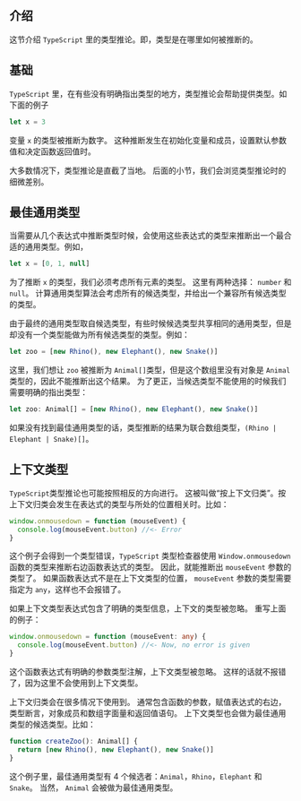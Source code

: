 ## 介绍

这节介绍 `TypeScript` 里的类型推论。即，类型是在哪里如何被推断的。

## 基础

`TypeScript` 里，在有些没有明确指出类型的地方，类型推论会帮助提供类型。如下面的例子

```ts
let x = 3
```

变量 `x` 的类型被推断为数字。 这种推断发生在初始化变量和成员，设置默认参数值和决定函数返回值时。

大多数情况下，类型推论是直截了当地。 后面的小节，我们会浏览类型推论时的细微差别。

## 最佳通用类型

当需要从几个表达式中推断类型时候，会使用这些表达式的类型来推断出一个最合适的通用类型。例如，

```ts
let x = [0, 1, null]
```

为了推断 `x` 的类型，我们必须考虑所有元素的类型。 这里有两种选择： `number` 和 `null`。 计算通用类型算法会考虑所有的候选类型，并给出一个兼容所有候选类型的类型。

由于最终的通用类型取自候选类型，有些时候候选类型共享相同的通用类型，但是却没有一个类型能做为所有候选类型的类型。例如：

```ts
let zoo = [new Rhino(), new Elephant(), new Snake()]
```

这里，我们想让 `zoo` 被推断为 `Animal[]`类型，但是这个数组里没有对象是 `Animal` 类型的，因此不能推断出这个结果。 为了更正，当候选类型不能使用的时候我们需要明确的指出类型：

```ts
let zoo: Animal[] = [new Rhino(), new Elephant(), new Snake()]
```

如果没有找到最佳通用类型的话，类型推断的结果为联合数组类型，`(Rhino | Elephant | Snake)[]`。

## 上下文类型

`TypeScript`类型推论也可能按照相反的方向进行。 这被叫做“按上下文归类”。按上下文归类会发生在表达式的类型与所处的位置相关时。比如：

```ts
window.onmousedown = function (mouseEvent) {
  console.log(mouseEvent.button) //<- Error
}
```

这个例子会得到一个类型错误，`TypeScript` 类型检查器使用 `Window.onmousedown` 函数的类型来推断右边函数表达式的类型。 因此，就能推断出 `mouseEvent` 参数的类型了。 如果函数表达式不是在上下文类型的位置， `mouseEvent` 参数的类型需要指定为 `any`，这样也不会报错了。

如果上下文类型表达式包含了明确的类型信息，上下文的类型被忽略。 重写上面的例子：

```ts
window.onmousedown = function (mouseEvent: any) {
  console.log(mouseEvent.button) //<- Now, no error is given
}
```

这个函数表达式有明确的参数类型注解，上下文类型被忽略。 这样的话就不报错了，因为这里不会使用到上下文类型。

上下文归类会在很多情况下使用到。 通常包含函数的参数，赋值表达式的右边，类型断言，对象成员和数组字面量和返回值语句。 上下文类型也会做为最佳通用类型的候选类型。比如：

```ts
function createZoo(): Animal[] {
  return [new Rhino(), new Elephant(), new Snake()]
}
```

这个例子里，最佳通用类型有 4 个候选者：`Animal`，`Rhino`，`Elephant` 和 `Snake`。 当然， `Animal` 会被做为最佳通用类型。

